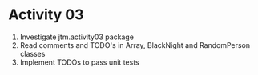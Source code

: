 # Activity 03
 
 1. Investigate jtm.activity03 package
 2. Read comments and TODO's in Array, BlackNight and RandomPerson classes 
 3. Implement TODOs to pass unit tests
 